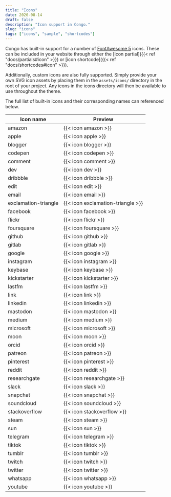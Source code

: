 ```yaml
---
title: "Icons"
date: 2020-08-14
draft: false
description: "Icon support in Congo."
slug: "icons"
tags: ["icons", "sample", "shortcodes"]
---
```


Congo has built-in support for a number of [FontAwesome 5](https://fontawesome.com/icons) icons. These can be included in your website through either the [icon partial]({{< ref "docs/partials#icon" >}}) or [icon shortcode]({{< ref "docs/shortcodes#icon" >}}).

Additionally, custom icons are also fully supported. Simply provide your own SVG icon assets by placing them in the `assets/icons/` directory in the root of your project. Any icons in the icons directory will then be available to use throughout the theme.

The full list of built-in icons and their corresponding names can referenced below.

| Icon name            | Preview                           |
| -------------------- | --------------------------------- |
| amazon               | {{< icon amazon >}}               |
| apple                | {{< icon apple >}}                |
| blogger              | {{< icon blogger >}}              |
| codepen              | {{< icon codepen >}}              |
| comment              | {{< icon comment >}}
| dev                  | {{< icon dev >}}                  |
| dribbble             | {{< icon dribbble >}}             |
| edit                 | {{< icon edit >}}                 |
| email                | {{< icon email >}}                |
| exclamation-triangle | {{< icon exclamation-triangle >}} |
| facebook             | {{< icon facebook >}}             |
| flickr               | {{< icon flickr >}}               |
| foursquare           | {{< icon foursquare >}}           |
| github               | {{< icon github >}}               |
| gitlab               | {{< icon gitlab >}}               |
| google               | {{< icon google >}}               |
| instagram            | {{< icon instagram >}}            |
| keybase              | {{< icon keybase >}}              |
| kickstarter          | {{< icon kickstarter >}}          |
| lastfm               | {{< icon lastfm >}}               |
| link                 | {{< icon link >}}                 |
| linkedin             | {{< icon linkedin >}}             |
| mastodon             | {{< icon mastodon >}}             |
| medium               | {{< icon medium >}}               |
| microsoft            | {{< icon microsoft >}}            |
| moon                 | {{< icon moon >}}                 |
| orcid                | {{< icon orcid >}}                |
| patreon              | {{< icon patreon >}}              |
| pinterest            | {{< icon pinterest >}}            |
| reddit               | {{< icon reddit >}}               |
| researchgate         | {{< icon researchgate >}}         |
| slack                | {{< icon slack >}}                |
| snapchat             | {{< icon snapchat >}}             |
| soundcloud           | {{< icon soundcloud >}}           |
| stackoverflow        | {{< icon stackoverflow >}}        |
| steam                | {{< icon steam >}}                |
| sun                  | {{< icon sun >}}                  |
| telegram             | {{< icon telegram >}}             |
| tiktok               | {{< icon tiktok >}}               |
| tumblr               | {{< icon tumblr >}}               |
| twitch               | {{< icon twitch >}}               |
| twitter              | {{< icon twitter >}}              |
| whatsapp             | {{< icon whatsapp >}}             |
| youtube              | {{< icon youtube >}}              |
